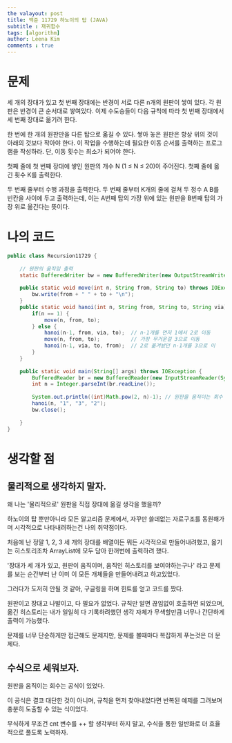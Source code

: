 ```yaml
---
the valayout: post
title: 백준 11729 하노이의 탑 (JAVA)
subtitle : 재귀함수 
tags: [algorithm]
author: Leena Kim
comments : true
---
```




# 문제

세 개의 장대가 있고 첫 번째 장대에는 반경이 서로 다른 n개의 원판이 쌓여 있다. 각 원판은 반경이 큰 순서대로 쌓여있다. 이제 수도승들이 다음 규칙에 따라 첫 번째 장대에서 세 번째 장대로 옮기려 한다.

한 번에 한 개의 원판만을 다른 탑으로 옮길 수 있다.
쌓아 놓은 원판은 항상 위의 것이 아래의 것보다 작아야 한다.
이 작업을 수행하는데 필요한 이동 순서를 출력하는 프로그램을 작성하라. 단, 이동 횟수는 최소가 되어야 한다.

첫째 줄에 첫 번째 장대에 쌓인 원판의 개수 N (1 ≤ N ≤ 20)이 주어진다.
첫째 줄에 옮긴 횟수 K를 출력한다.

두 번째 줄부터 수행 과정을 출력한다. 두 번째 줄부터 K개의 줄에 걸쳐 두 정수 A B를 빈칸을 사이에 두고 출력하는데, 이는 A번째 탑의 가장 위에 있는 원판을 B번째 탑의 가장 위로 옮긴다는 뜻이다.
 

# 나의 코드

```java
public class Recursion11729 {
	
	// 원판의 움직임 출력 
	static BufferedWriter bw = new BufferedWriter(new OutputStreamWriter(System.out));
	
	public static void move(int n, String from, String to) throws IOException {
		bw.write(from + " " + to + "\n");
	}
	public static void hanoi(int n, String from, String to, String via) throws IOException {
		if(n == 1) {
			move(n, from, to);
		} else {
			hanoi(n-1, from, via, to);  // n-1개를 먼저 1에서 2로 이동 
			move(n, from, to); 			// 가장 무거운걸 3으로 이동 
			hanoi(n-1, via, to, from);  // 2로 옮겨놨던 n-1개를 3으로 이
		}
	}
	
	public static void main(String[] args) throws IOException {
		BufferedReader br = new BufferedReader(new InputStreamReader(System.in));
		int n = Integer.parseInt(br.readLine());
		
		System.out.println((int)Math.pow(2, n)-1); // 원판을 움직이는 회수 
		hanoi(n, "1", "3", "2");
		bw.close();
		
	}
}
```



# 생각할 점

## 물리적으로 생각하지 말자.

왜 나는 '물리적으로' 원판을 직접 장대에 옮길 생각을 했을까?

하노이의 탑 뿐만아니라 모든 알고리즘 문제에서, 자꾸만 쓸데없는 자료구조를 동원해가며 시각적으로 나타내려하는건 나의 취약점이다.

처음에 난 정말 1, 2, 3 세 개의 장대를 배열이든 뭐든 시각적으로 만들어내려했고, 옮기는 히스토리조차 ArrayList에 모두 담아 한꺼번에 출력하려 했다.

'장대가 세 개가 있고, 원판이 움직이며, 움직인 히스토리를 보여야하는구나' 라고 문제를 보는 순간부터 난 이미 이 모든 개체들을 만들어내려고 하고있었다.

그러다가 도저히 안될 것 같아, 구글링을 하며 힌트를 얻고 코드를 짰다. 

원판이고 장대고 나발이고, 다 필요가 없었다. 규칙만 알면 끊임없이 호출하면 되었으며, 옮긴 히스토리는 내가 일일히 다 기록하려했던 생각 자체가 무색할만큼 너무나 간단하게 출력이 가능했다.

문제를 너무 단순하게만 접근해도 문제지만, 문제를 볼때마다 복잡하게 푸는것은 더 문제다. 



## 수식으로 세워보자.

원판을 움직이는 회수는 공식이 있었다.

이 공식은 결코 대단한 것이 아니며, 규칙을 먼저 찾아내었다면 반복된 예제를 그려보며 충분히 도출할 수 있는 식이었다.

무식하게 무조건 cnt 변수를 ++ 할 생각부터 하지 말고, 수식을 통한 일반화로 더 효율적으로 풀도록 노력하자. 